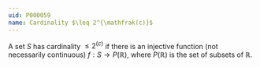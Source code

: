 ```yaml
---
uid: P000059
name: Cardinality $\leq 2^{\mathfrak(c)}$
---
```

A set $S$ has cardinality $\leq 2^{\mathfrak(c)}$ if there is an injective function (not necessarily continuous) $f:S \rightarrow P(\mathbb{R})$, where $P(\mathbb{R})$ is the set of subsets of $\mathbb{R}$.

